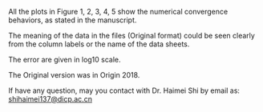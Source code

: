 All the plots in Figure 1, 2, 3, 4, 5 show the numerical convergence behaviors, as stated in the manuscript. 

The meaning of the data in the files (Original format) could be seen clearly from the column labels or the name of the data sheets. 

The error are given in log10 scale.

The Original version was in Origin 2018.

If have any question, may you contact with Dr. Haimei Shi by email as: shihaimei137@dicp.ac.cn
